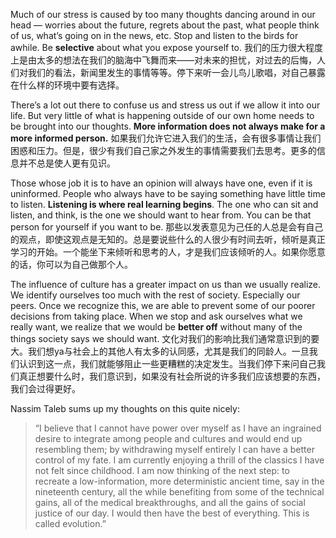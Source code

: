 Much of our stress is caused by too many thoughts dancing around in our head — worries about the future, regrets about the past, what people think of us, what’s going on in the news, etc. Stop and listen to the birds for awhile. Be **selective** about what you expose yourself to.
我们的压力很大程度上是由太多的想法在我们的脑海中飞舞而来——对未来的担忧，对过去的后悔，人们对我们的看法，新闻里发生的事情等等。停下来听一会儿鸟儿歌唱，对自己暴露在什么样的环境中要有选择。

There’s a lot out there to confuse us and stress us out if we allow it into our life. But very little of what is happening outside of our own home needs to be brought into our thoughts. **More information does not always make for a more informed person.**
如果我们允许它进入我们的生活，会有很多事情让我们困惑和压力。但是，很少有我们自己家之外发生的事情需要我们去思考。更多的信息并不总是使人更有见识。

Those whose job it is to have an opinion will always have one, even if it is uninformed. People who always have to be saying something have little time to listen. **Listening is where real learning begins**. The one who can sit and listen, and think, is the one we should want to hear from. You can be that person for yourself if you want to be.
那些以发表意见为己任的人总是会有自己的观点，即使这观点是无知的。总是要说些什么的人很少有时间去听，倾听是真正学习的开始。一个能坐下来倾听和思考的人，才是我们应该倾听的人。如果你愿意的话，你可以为自己做那个人。

The influence of culture has a greater impact on us than we usually realize. We identify ourselves too much with the rest of society. Especially our peers. Once we recognize this, we are able to prevent some of our poorer decisions from taking place. When we stop and ask ourselves what we really want, we realize that we would be **better off** without many of the things society says we should want.
文化对我们的影响比我们通常意识到的要大。我们想ya与社会上的其他人有太多的认同感，尤其是我们的同龄人。一旦我们认识到这一点，我们就能够阻止一些更糟糕的决定发生。当我们停下来问自己我们真正想要什么时，我们意识到，如果没有社会所说的许多我们应该想要的东西，我们会过得更好。

Nassim Taleb sums up my thoughts on this quite nicely:
>“I believe that I cannot have power over myself as I have an ingrained desire to integrate among people and cultures and would end up resembling them; by withdrawing myself entirely I can have a better control of my fate. I am currently enjoying a thrill of the classics I have not felt since childhood. I am now thinking of the next step: to recreate a low-information, more deterministic ancient time, say in the nineteenth century, all the while benefiting from some of the technical gains, all of the medical breakthroughs, and all the gains of social justice of our day. I would then have the best of everything. This is called evolution.”